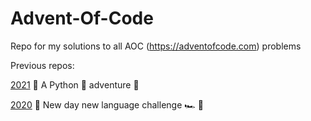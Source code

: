 # Advent-Of-Code
Repo for my solutions to all AOC (https://adventofcode.com) problems 

Previous repos:

[2021](https://github.com/livcristi/Advent-Of-Code-2021) 🎄 A Python 🐍 adventure 🎄

[2020](https://github.com/livcristi/Advent-Of-Code2020) 🎄 New day new language challenge 🏎️ 🎄
